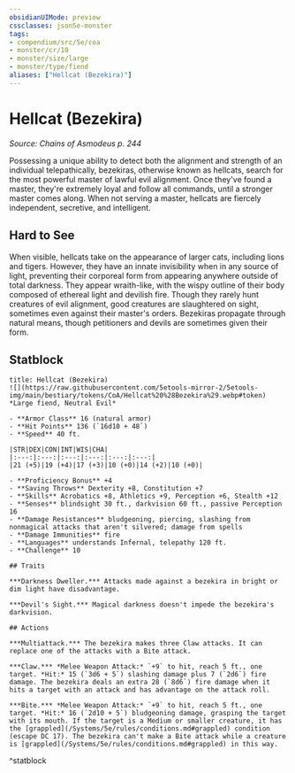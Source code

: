 ```yaml
---
obsidianUIMode: preview
cssclasses: json5e-monster
tags:
- compendium/src/5e/coa
- monster/cr/10
- monster/size/large
- monster/type/fiend
aliases: ["Hellcat (Bezekira)"]
---
```

# Hellcat (Bezekira)
*Source: Chains of Asmodeus p. 244*  

Possessing a unique ability to detect both the alignment and strength of an individual telepathically, bezekiras, otherwise known as hellcats, search for the most powerful master of lawful evil alignment. Once they've found a master, they're extremely loyal and follow all commands, until a stronger master comes along. When not serving a master, hellcats are fiercely independent, secretive, and intelligent.

## Hard to See

When visible, hellcats take on the appearance of larger cats, including lions and tigers. However, they have an innate invisibility when in any source of light, preventing their corporeal form from appearing anywhere outside of total darkness. They appear wraith-like, with the wispy outline of their body composed of ethereal light and devilish fire. Though they rarely hunt creatures of evil alignment, good creatures are slaughtered on sight, sometimes even against their master's orders. Bezekiras propagate through natural means, though petitioners and devils are sometimes given their form.

## Statblock

```ad-statblock
title: Hellcat (Bezekira)
![](https://raw.githubusercontent.com/5etools-mirror-2/5etools-img/main/bestiary/tokens/CoA/Hellcat%20%28Bezekira%29.webp#token)
*Large fiend, Neutral Evil*

- **Armor Class** 16 (natural armor)
- **Hit Points** 136 (`16d10 + 48`)
- **Speed** 40 ft.

|STR|DEX|CON|INT|WIS|CHA|
|:---:|:---:|:---:|:---:|:---:|:---:|
|21 (+5)|19 (+4)|17 (+3)|10 (+0)|14 (+2)|10 (+0)|

- **Proficiency Bonus** +4
- **Saving Throws** Dexterity +8, Constitution +7
- **Skills** Acrobatics +8, Athletics +9, Perception +6, Stealth +12
- **Senses** blindsight 30 ft., darkvision 60 ft., passive Perception 16
- **Damage Resistances** bludgeoning, piercing, slashing from nonmagical attacks that aren't silvered; damage from spells
- **Damage Immunities** fire
- **Languages** understands Infernal, telepathy 120 ft.
- **Challenge** 10

## Traits

***Darkness Dweller.*** Attacks made against a bezekira in bright or dim light have disadvantage.

***Devil's Sight.*** Magical darkness doesn't impede the bezekira's darkvision.

## Actions

***Multiattack.*** The bezekira makes three Claw attacks. It can replace one of the attacks with a Bite attack.

***Claw.*** *Melee Weapon Attack:* `+9` to hit, reach 5 ft., one target. *Hit:* 15 (`3d6 + 5`) slashing damage plus 7 (`2d6`) fire damage. The bezekira deals an extra 28 (`8d6`) fire damage when it hits a target with an attack and has advantage on the attack roll.

***Bite.*** *Melee Weapon Attack:* `+9` to hit, reach 5 ft., one target. *Hit:* 16 (`2d10 + 5`) bludgeoning damage, grasping the target with its mouth. If the target is a Medium or smaller creature, it has the [grappled](/Systems/5e/rules/conditions.md#grappled) condition (escape DC 17). The bezekira can't make a Bite attack while a creature is [grappled](/Systems/5e/rules/conditions.md#grappled) in this way.
```
^statblock